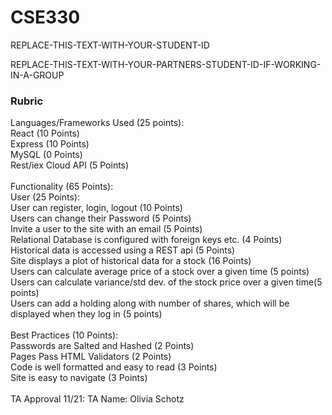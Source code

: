 # CSE330
REPLACE-THIS-TEXT-WITH-YOUR-STUDENT-ID

REPLACE-THIS-TEXT-WITH-YOUR-PARTNERS-STUDENT-ID-IF-WORKING-IN-A-GROUP

### Rubric

Languages/Frameworks Used (25 points): <br>
React (10 Points) <br>
Express (10 Points) <br>
MySQL (0 Points) <br>
Rest/iex Cloud API (5 Points) <br>
<br>
Functionality (65 Points): <br>
User (25 Points): <br>
User can register, login, logout (10 Points) <br>
Users can change their Password (5 Points) <br>
Invite a user to the site with an email (5 Points) <br>
Relational Database is configured with foreign keys etc. (4 Points) <br>
Historical data is accessed using a REST api (5 Points) <br>
Site displays a plot of historical data for a stock (16 Points) <br>
Users can calculate average price of a stock over a given time (5 points) <br>
Users can calculate variance/std dev. of the stock price over a given time(5 points) <br>
Users can add a holding along with number of shares, which will be displayed when they log in (5 points) <br>
<br>
Best Practices (10 Points): <br>
Passwords are Salted and Hashed (2 Points) <br>
Pages Pass HTML Validators (2 Points) <br>
Code is well formatted and easy to read (3 Points) <br>
Site is easy to navigate (3 Points) <br>
<br>
TA Approval 11/21: TA Name: Olivia Schotz
